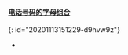 #### [电话号码的字母组合](https://leetcode-cn.com/problems/letter-combinations-of-a-phone-number/)
{: id="20201113151229-d9hvw9z"}

*
